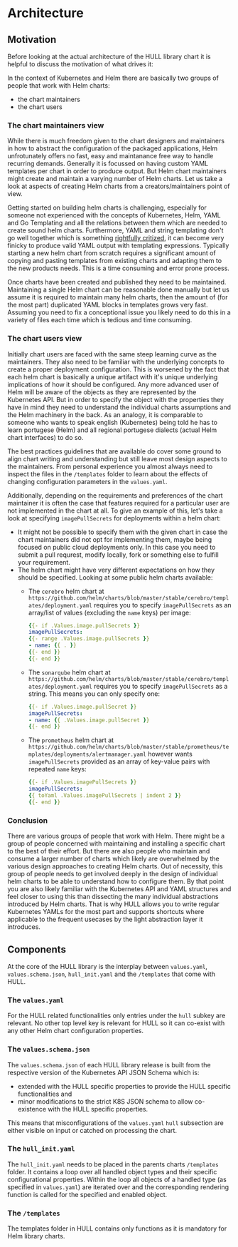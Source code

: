 # Architecture

## Motivation

Before looking at the actual architecture of the HULL library chart it is helpful to discuss the motivation of what drives it:

In the context of Kubernetes and Helm there are basically two groups of people that work with Helm charts:
- the chart maintainers
- the chart users

### The chart maintainers view

While there is much freedom given to the chart designers and maintainers in how to abstract the configuration of the packaged applications, Helm unfrotunately offers no fast, easy and maintanance free way to handle recurring demands. Generally it is focussed on having custom YAML templates per chart in order to produce output. But Helm chart maintainers might create and maintain a varying number of Helm charts. Let us take a look at aspects of creating Helm charts from a creators/maintainers point of view. 

Getting started on building helm charts is challenging, especially for someone not experienced with the concepts of Kubernetes, Helm, YAML and Go Templating and all the relations between them which are needed to create sound helm charts. Furthermore, YAML and string templating don't go well together which is something [rightfully critized](https://grafana.com/blog/2020/01/09/introducing-tanka-our-way-of-deploying-to-kubernetes/), it can become very finicky to produce valid YAML output with templating expressions. Typically starting a new helm chart from scratch requires a significant amount of copying and pasting templates from existing charts and adapting them to the new products needs. This is a time consuming and error prone process. 
 
Once charts have been created and published they need to be maintained. Maintaining a single Helm chart can be reasonable done manually but let us assume it is required to maintain many helm charts, then the amount of (for the most part) duplicated YAML blocks in templates grows very fast. Assuming you need to fix a conceptional issue you likely need to do this in a variety of files each time which is tedious and time consuming.

### The chart users view

Initially chart users are faced with the same steep learning curve as the maintainers. They also need to be familiar with the underlying concepts to create a proper deployment configuration. This is worsened by the fact that each helm chart is basically a unique artifact with it's unique underlying implications of how it should be configured. Any more advanced user of Helm will be aware of the objects as they are represented by the Kubernetes API. But in order to specify the object with the properties they have in mind they need to understand the individual charts assumptions and the Helm machinery in the back. As an analogy, it is comparable to someone who wants to speak english (Kubernetes) being told he has to learn portugese (Helm) and all regional portugese dialects (actual Helm chart interfaces) to do so.

The best practices guidelines that are available do cover some ground to align chart writing and understanding but still leave most design aspects to the maintainers. From personal experience you almost always need to inspect the files in the `/templates` folder to learn about the effects of changing configuration parameters in the `values.yaml`. 

Additionally, depending on the requirements and preferences of the chart maintainer it is often the case that features required for a particular user are not implemented in the chart at all. To give an example of this, let's take a look at specifying `imagePullSecrets` for deployments within a helm chart:
- It might not be possible to specify them with the given chart in case the chart maintainers did not opt for implementing them, maybe being focused on public cloud deployments only. In this case you need to submit a pull requrest, modify locally, fork or something else to fulfill your requirement.
- The helm chart might have very different expectations on how they should be specified. Looking at some public helm charts available:
  - The `cerebro` helm chart at `https://github.com/helm/charts/blob/master/stable/cerebro/templates/deployment.yaml` requires you to specify `imagePullSecrets` as an array/list of values (excluding the `name` keys) per image:
  
    ```yaml
    {{- if .Values.image.pullSecrets }}
    imagePullSecrets:
    {{- range .Values.image.pullSecrets }}
    - name: {{ . }}
    {{- end }}
    {{- end }}
    ```
  - The `sonarqube` helm chart at `https://github.com/helm/charts/blob/master/stable/cerebro/templates/deployment.yaml` requires you to specify `imagePullSecrets` as a string. This means you can only specify one:
  
    ```yaml
    {{- if .Values.image.pullSecret }}
    imagePullSecrets:
    - name: {{ .Values.image.pullSecret }}
    {{- end }}
    ```

  - The `prometheus` helm chart at `https://github.com/helm/charts/blob/master/stable/prometheus/templates/deployments/alertmanager.yaml` however wants `imagePullSecrets` provided as an array of key-value pairs with repeated `name` keys:
  
    ```yaml
    {{- if .Values.imagePullSecrets }}
    imagePullSecrets:
    {{ toYaml .Values.imagePullSecrets | indent 2 }}
    {{- end }}
    ```

### Conclusion

There are various groups of people that work with Helm. There might be a group of people concerned with maintaining and installing a specific chart to the best of their effort. But there are also people who maintain and consume a larger number of charts which likely are overwhelmed by the various design approaches to creating Helm charts. Out of necessity, this group of people needs to get involved deeply in the design of individual helm charts to be able to understand how to configure them. By that point you are also likely familiar with the Kubernetes API and YAML structures and feel closer to using this than dissecting the many individual abstractions introduced by Helm charts. That is why HULL allows you to write regular Kubernetes YAMLs for the most part and supports shortcuts where applicable to the frequent usecases by the light abstraction layer it introduces.

## Components

At the core of the HULL library is the interplay between `values.yaml`, `values.schema.json`, `hull_init.yaml` and the `/templates` that come with HULL.

### The `values.yaml`

For the HULL related functionalities only entries under the `hull` subkey are relevant. No other top level key is relevant for HULL so it can co-exist with any other Helm chart configuration properties.

### The `values.schema.json`

The `values.schema.json` of each HULL library release is built from the respective version of the Kubernetes API JSON Schema which is:
- extended with the HULL specific properties to provide the HULL specific functionalities and
- minor modifications to the strict K8S JSON schema to allow co-existence with the HULL specific properties.

This means that misconfigurations of the `values.yaml` `hull` subsection are either visible on input or catched on processing the chart.

### The `hull_init.yaml`

The `hull_init.yaml` needs to be placed in the parents charts `/templates` folder. It contains a loop over all handled object types and their specific configurational properties. Within the loop all objects of a handled type (as specified in `values.yaml`) are iterated over and the corresponding rendering function is called for the specified and enabled object. 

### The `/templates`

The templates folder in HULL contains only functions as it is mandatory for Helm library charts. 
